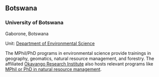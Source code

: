## Botswana

### University of Botswana

Gaborone, Botswana

Unit: [Department of Environmental Science](https://www.ub.bw/programmes/science/environmental-science/mphilphd-degrees-environmental-science)

The MPhil/PhD programs in environmental science provide trainings in geography, geomatics, natural resource management, and forestry. The affiliated [Okavango Research Institute](https://www.ub.bw/discover/faculties/okavango-research-institute) also hosts relevant programs like [MPhil or PhD in natural resource management](https://www.ub.bw/programmes/okavango-research-institute/mphilphd-natural-resources-management).
